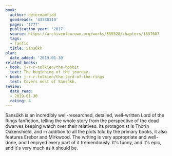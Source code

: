 ```yaml
---
book:
  author: determamfidd
  goodreads: '43788310'
  pages: '1777'
  publication_year: '2017'
  source: https://archiveofourown.org/works/855528/chapters/1637607
  tags:
  - fanfic
  title: Sansûkh
plan:
  date_added: '2019-01-30'
related_books:
- book: j-r-r-tolkien/the-hobbit
  text: The beginning of the journey.
- book: j-r-r-tolkien/the-lord-of-the-rings
  text: Covers most of Sansûkh.
review:
  date_read:
  - 2019-01-30
  rating: 4
---
```


Sansûkh is an incredibly well-researched, detailed, well-written Lord of the Rings fanfiction, telling the whole story
from the perspective of the dead dwarves keeping watch over their relatives. Its protagonist is Thorin Oakenshield, and
in addition to all the plots told by the primary books, it also features Erebor and Mirkwood. The writing is very
appropriate and well-done, and I enjoyed every part of it tremendously. It's funny, and it's epic, and it's very much as
it should be.
